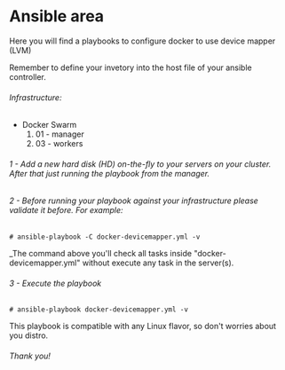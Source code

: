 # Ansible area

Here you will find a playbooks to configure docker to use device mapper (LVM)

Remember to define your invetory into the host file of your ansible controller.

###### Infrastructure:

* Docker Swarm
  1. 01 - manager
  2. 03 - workers


###### 1 - Add a new hard disk (HD) on-the-fly to your servers on your cluster. After that just running the playbook from the manager.

###### 2 - Before running your playbook against your infrastructure please validate it before. For example:


```
# ansible-playbook -C docker-devicemapper.yml -v
```

_The command above you'll check all tasks inside "docker-devicemapper.yml" without execute any task in the server(s).

###### 3 - Execute the playbook

```
# ansible-playbook docker-devicemapper.yml -v
```

This playbook is compatible with any Linux flavor, so don't worries about you distro.

###### Thank you!
